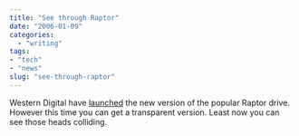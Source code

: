```yaml
---
title: "See through Raptor"
date: "2006-01-09"
categories: 
  - "writing"
tags:
- "tech"
- "news"
slug: "see-through-raptor"
---
```


Western Digital have [launched][1] the new version of the popular Raptor drive. However this time you can get a transparent version. Least now you can see those heads colliding.

[1]:	https://news.zdnet.co.uk/hardware/storage/0,39020366,39246198,00.htm